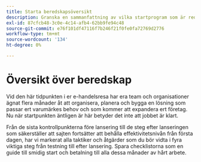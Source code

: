 ```yaml
---
title: Starta beredskapsöversikt
description: Granska en sammanfattning av vilka startprogram som är redo för Adobe Commerce-implementeringar.
exl-id: 87cfcb48-3c0e-4c14-afb4-62bb9fe94c48
source-git-commit: e76f101df47116f7b246f21f0fe0fa72769d2776
workflow-type: tm+mt
source-wordcount: '134'
ht-degree: 0%

---
```


# Översikt över beredskap

Vid den här tidpunkten i er e-handelsresa har era team och organisationer ägnat flera månader åt att organisera, planera och bygga en lösning som passar ert varumärkes behov och som kommer att expandera ert företag. Nu när startpunkten äntligen är här betyder det inte att jobbet är klart.

Från de sista kontrollpunkterna före lansering till de steg efter lanseringen som säkerställer att sajten fortsätter att behålla effektivitetsnivån från första dagen, har vi markerat alla taktiker och åtgärder som du bör vidta i fyra viktiga steg från testning till efter lansering. Spara checklistorna som en guide till smidig start och betalning till alla dessa månader av hårt arbete.

